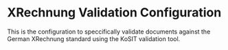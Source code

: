 # XRechnung Validation Configuration

This is the configuration to speccifically validate documents against the German XRechnung standard using the KoSIT validation tool.


